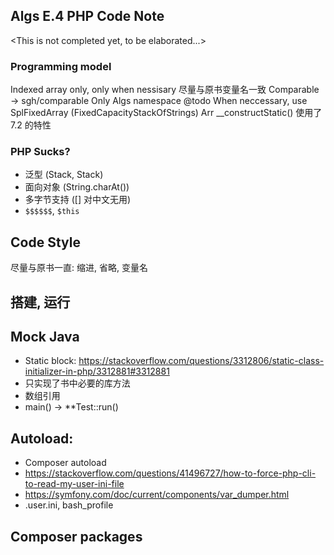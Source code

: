 ## Algs E.4 PHP Code Note

<This is not completed yet, to be elaborated...>

### Programming model
Indexed array only, only when nessisary
尽量与原书变量名一致
Comparable -> sgh/comparable
Only Algs namespace
@todo When neccessary, use SplFixedArray (FixedCapacityStackOfStrings)
Arr
__constructStatic()
使用了 7.2 的特性

### PHP Sucks?
- 泛型 (Stack<String>, Stack<Double>)
- 面向对象 (String.charAt())
- 多字节支持 ([] 对中文无用)
- `$$$$$$`, `$this`

## Code Style
尽量与原书一直: 缩进, 省略, 变量名

## 搭建, 运行

## Mock Java

- Static block: <https://stackoverflow.com/questions/3312806/static-class-initializer-in-php/3312881#3312881>
- 只实现了书中必要的库方法
- 数组引用
- main() -> **Test::run()

## Autoload:
- Composer autoload
- <https://stackoverflow.com/questions/41496727/how-to-force-php-cli-to-read-my-user-ini-file>
- <https://symfony.com/doc/current/components/var_dumper.html>
- .user.ini, bash_profile

## Composer packages